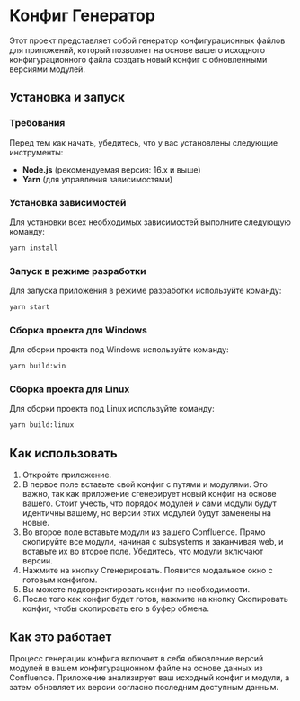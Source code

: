 # Конфиг Генератор

Этот проект представляет собой генератор конфигурационных файлов для приложений, который позволяет на основе вашего исходного конфигурационного файла создать новый конфиг с обновленными версиями модулей.

## Установка и запуск

### Требования

Перед тем как начать, убедитесь, что у вас установлены следующие инструменты:

- **Node.js** (рекомендуемая версия: 16.x и выше)
- **Yarn** (для управления зависимостями)

### Установка зависимостей

Для установки всех необходимых зависимостей выполните следующую команду:

```bash
yarn install
```

### Запуск в режиме разработки

Для запуска приложения в режиме разработки используйте команду:

```bash
yarn start
```

### Сборка проекта для Windows

Для сборки проекта под Windows используйте команду:

```bash
yarn build:win
```

### Сборка проекта для Linux

Для сборки проекта под Linux используйте команду:

```bash
yarn build:linux
```

## Как использовать

1. Откройте приложение.
2. В первое поле вставьте свой конфиг с путями и модулями. Это важно, так как приложение сгенерирует новый конфиг на основе вашего. Стоит учесть, что порядок модулей и сами модули будут идентичны вашему, но версии этих модулей будут заменены на новые.
3. Во второе поле вставьте модули из вашего Confluence. Прямо скопируйте все модули, начиная с subsystems и заканчивая web, и вставьте их во второе поле. Убедитесь, что модули включают версии.
4. Нажмите на кнопку Сгенерировать. Появится модальное окно с готовым конфигом.
5. Вы можете подкорректировать конфиг по необходимости.
6. После того как конфиг будет готов, нажмите на кнопку Скопировать конфиг, чтобы скопировать его в буфер обмена.

## Как это работает

Процесс генерации конфига включает в себя обновление версий модулей в вашем конфигурационном файле на основе данных из Confluence. Приложение анализирует ваш исходный конфиг и модули, а затем обновляет их версии согласно последним доступным данным.
